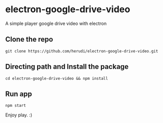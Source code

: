 # electron-google-drive-video
A simple player google drive video with electron

## Clone the repo
`git clone https://github.com/herudi/electron-google-drive-video.git`

## Directing path and Install the package
`cd electron-google-drive-video && npm install`

## Run app
`npm start`

Enjoy play. :)
